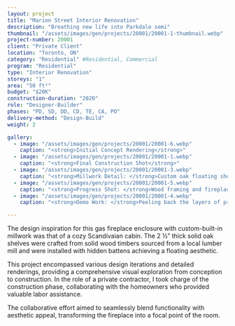 ```yaml
---
layout: project 
title: "Marion Street Interior Renovation"
description: "Breathing new life into Parkdale semi"
thumbnail: "/assets/images/gen/projects/20001/20001-1-thumbnail.webp"
project-number: 20001
client: "Private Client"
location: "Toronto, ON"
category: "Residential" #Residential, Commercial 
program: "Residential"
type: "Interior Renovation"
storeys: "1"
area: "50 ft²"
budget: "$20K"
construction-duration: "2020"
role: "Designer-Builder"
phases: "PD, SD, DD, CD, TE, CA, PO"
delivery-method: "Design-Build"
weight: 2

gallery:
  - image: "/assets/images/gen/projects/20001/20001-6.webp"
    caption: "<strong>Initial Concept Rendering</strong>"
  - image: "/assets/images/gen/projects/20001/20001-1.webp"
    caption: "<strong>Final Construction Shot</strong>"
  - image: "/assets/images/gen/projects/20001/20001-3.webp"
    caption: "<strong>Millwork Detail: </strong>Custom oak floating shelves and MDF cabinets with oak accents."
  - image: "/assets/images/gen/projects/20001/20001-5.webp"
    caption: "<strong>Progress Shot: </strong>Wood framing and fireplace installation in progress."
  - image: "/assets/images/gen/projects/20001/20001-4.webp"
    caption: "<strong>Demo Work: </strong>Peeling back the layers of previous interventions to reaveal original lathe & plaster walls."

---
```


The design inspiration for this gas fireplace enclosure with custom-built-in millwork was that of a cozy Scandivaian cabin. The 2 ½” thick solid oak shelves were crafted from solid wood timbers sourced from a local lumber mill and were installed with hidden battens achieving a floating aesthetic.

This project encompassed various design iterations and detailed renderings, providing a comprehensive visual exploration from conception to construction. In the role of a private contractor, I took charge of the construction phase, collaborating with the homeowners who provided valuable labor assistance. 

The collaborative effort aimed to seamlessly blend functionality with aesthetic appeal, transforming the fireplace into a focal point of the room. 
